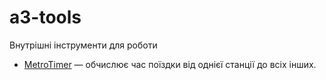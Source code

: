 # a3-tools
Внутрішні інструменти для роботи

* [MetroTimer](https://a3-tools.herokuapp.com/metrotimer) — обчислює час поїздки від однієї станції до всіх інших.
